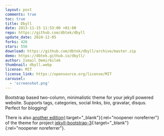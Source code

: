 ```yaml
---
layout: post
comments: true
toc: true
title: Dbyll
date: 2013-11-15 11:53:00 +01:00
repo: https://github.com/dbtek/dbyll
update_date: 2024-12-05
forks: 426
stars: 556
download: https://github.com/dbtek/dbyll/archive/master.zip
demo: https://dbtek.github.io/dbyll/
author: Ismail Demirbilek
thumbnail: dbyll.webp
license: MIT
license_link: https://opensource.org/license/MIT
carousel:
  - 'screenshot.png'
---
```


Bootstrap based two-column, minimalistic theme for your jekyll powered website. Supports tags, categories, social links, bio, gravatar, disqus. Perfect for blogging!

There is also [another edition](https://github.com/jekyll-bs3/dbyll){:target="_blank"}{:rel="noopener noreferrer"} of the theme for project [jekyll-bootstrap-3](https://github.com/dbtek/jekyll-bootstrap-3){:target="_blank"}{:rel="noopener noreferrer"}.
